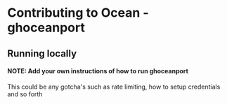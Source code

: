 # Contributing to Ocean - ghoceanport

## Running locally

#### NOTE: Add your own instructions of how to run ghoceanport

This could be any gotcha's such as rate limiting, how to setup credentials and so forth
